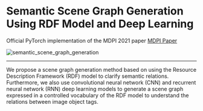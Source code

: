 # Semantic Scene Graph Generation Using RDF Model and Deep Learning

Official PyTorch implementation of the MDPI 2021 paper [MDPI Paper](https://www.mdpi.com/2076-3417/11/2/826/htm) <br>

![semantic_scene_graph_generation](https://user-images.githubusercontent.com/42240862/150675917-c594137b-1ac4-4f49-a9ec-ecf6c8196646.png)

<hr/>
 We propose a scene graph generation method based on using the Resource Description Framework (RDF) model to clarify semantic relations. <br>
 Furthermore, we also use convolutional neural network (CNN) and recurrent neural network (RNN) deep learning models to generate a scene graph expressed in a controlled vocabulary of the RDF model to understand the relations between image object tags.
 
 

